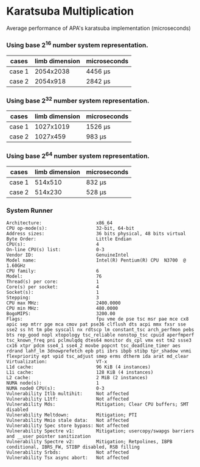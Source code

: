 # Karatsuba Multiplication

Average performance of APA's karatsuba implementation (microseconds)

### Using base 2<sup>16</sup> number system representation.

| cases | limb dimension | microseconds |
| ----- | ----------- | -------------------- |
| case 1 | 2054x2038 | 4456 μs |
| case 2 | 2054x918 | 2842 μs |

### Using base 2<sup>32</sup> number system representation.

| cases | limb dimension | microseconds |
| ----- | ----------- | -------------------- |
| case 1 | 1027x1019 | 1526 μs |
| case 2 | 1027x459 | 983 μs |

### Using base 2<sup>64</sup> number system representation.

| cases | limb dimension | microseconds |
| ----- | ----------- | -------------------- |
| case 1 | 514x510 | 832 μs |
| case 2 | 514x230 | 528 μs |


### System Runner

```
Architecture:                    x86_64
CPU op-mode(s):                  32-bit, 64-bit
Address sizes:                   36 bits physical, 48 bits virtual
Byte Order:                      Little Endian
CPU(s):                          4
On-line CPU(s) list:             0-3
Vendor ID:                       GenuineIntel
Model name:                      Intel(R) Pentium(R) CPU  N3700  @ 1.60GHz
CPU family:                      6
Model:                           76
Thread(s) per core:              1
Core(s) per socket:              4
Socket(s):                       1
Stepping:                        3
CPU max MHz:                     2400.0000
CPU min MHz:                     480.0000
BogoMIPS:                        3200.00
Flags:                           fpu vme de pse tsc msr pae mce cx8 apic sep mtrr pge mca cmov pat pse36 clflush dts acpi mmx fxsr sse sse2 ss ht tm pbe syscall nx rdtscp lm constant_tsc arch_perfmon pebs bts rep_good nopl xtopology tsc_reliable nonstop_tsc cpuid aperfmperf tsc_known_freq pni pclmulqdq dtes64 monitor ds_cpl vmx est tm2 ssse3 cx16 xtpr pdcm sse4_1 sse4_2 movbe popcnt tsc_deadline_timer aes rdrand lahf_lm 3dnowprefetch epb pti ibrs ibpb stibp tpr_shadow vnmi flexpriority ept vpid tsc_adjust smep erms dtherm ida arat md_clear
Virtualization:                  VT-x
L1d cache:                       96 KiB (4 instances)
L1i cache:                       128 KiB (4 instances)
L2 cache:                        2 MiB (2 instances)
NUMA node(s):                    1
NUMA node0 CPU(s):               0-3
Vulnerability Itlb multihit:     Not affected
Vulnerability L1tf:              Not affected
Vulnerability Mds:               Mitigation; Clear CPU buffers; SMT disabled
Vulnerability Meltdown:          Mitigation; PTI
Vulnerability Mmio stale data:   Not affected
Vulnerability Spec store bypass: Not affected
Vulnerability Spectre v1:        Mitigation; usercopy/swapgs barriers and __user pointer sanitization
Vulnerability Spectre v2:        Mitigation; Retpolines, IBPB conditional, IBRS_FW, STIBP disabled, RSB filling
Vulnerability Srbds:             Not affected
Vulnerability Tsx async abort:   Not affected
```
